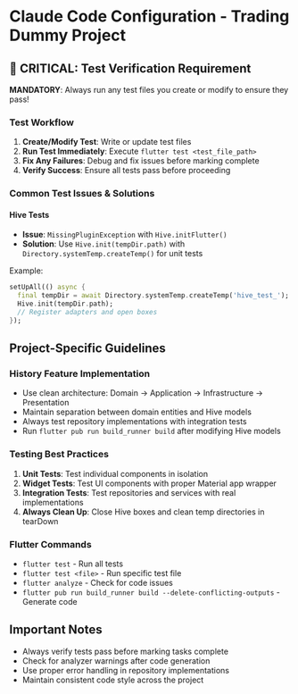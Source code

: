 # Claude Code Configuration - Trading Dummy Project

## 🚨 CRITICAL: Test Verification Requirement

**MANDATORY**: Always run any test files you create or modify to ensure they pass!

### Test Workflow
1. **Create/Modify Test**: Write or update test files
2. **Run Test Immediately**: Execute `flutter test <test_file_path>` 
3. **Fix Any Failures**: Debug and fix issues before marking complete
4. **Verify Success**: Ensure all tests pass before proceeding

### Common Test Issues & Solutions

#### Hive Tests
- **Issue**: `MissingPluginException` with `Hive.initFlutter()`
- **Solution**: Use `Hive.init(tempDir.path)` with `Directory.systemTemp.createTemp()` for unit tests

Example:
```dart
setUpAll(() async {
  final tempDir = await Directory.systemTemp.createTemp('hive_test_');
  Hive.init(tempDir.path);
  // Register adapters and open boxes
});
```

## Project-Specific Guidelines

### History Feature Implementation
- Use clean architecture: Domain → Application → Infrastructure → Presentation
- Maintain separation between domain entities and Hive models
- Always test repository implementations with integration tests
- Run `flutter pub run build_runner build` after modifying Hive models

### Testing Best Practices
1. **Unit Tests**: Test individual components in isolation
2. **Widget Tests**: Test UI components with proper Material app wrapper
3. **Integration Tests**: Test repositories and services with real implementations
4. **Always Clean Up**: Close Hive boxes and clean temp directories in tearDown

### Flutter Commands
- `flutter test` - Run all tests
- `flutter test <file>` - Run specific test file
- `flutter analyze` - Check for code issues
- `flutter pub run build_runner build --delete-conflicting-outputs` - Generate code

## Important Notes
- Always verify tests pass before marking tasks complete
- Check for analyzer warnings after code generation
- Use proper error handling in repository implementations
- Maintain consistent code style across the project